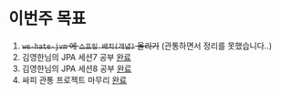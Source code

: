 # 이번주 목표   
1. ~~`we-hate-jvm` 에 `스프링 배치(개념)` 올리기~~ (관통하면서 정리를 못했습니다..)      
2. 김영한님의 JPA 세션7 공부 [완료](https://github.com/springframework-sprout/JPA-Programming/blob/main/07%20%EA%B3%A0%EA%B8%89%EB%A7%A4%ED%95%91.md)    
3. 김영한님의 JPA 세션8 공부 [완료](https://github.com/springframework-sprout/JPA-Programming/blob/main/08%20%ED%94%84%EB%A1%9D%EC%8B%9C.md)        
4. 싸피 관통 프로젝트 마무리 [완료](https://user-images.githubusercontent.com/50267433/120216919-94984700-c272-11eb-9104-e4c610e68413.png)   
